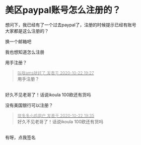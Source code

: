 # 美区paypal账号怎么注册的？


想问下，我已经有了一个过去paypal了，注册的时候提示已经有账号<br />
大家都是这么注册的？

换一个邮箱吧

我也想知道怎么注册

用手注册？

<div class="quote"><blockquote><font size="2"><a href="https://www.hostloc.com/forum.php?mod=redirect&amp;goto=findpost&amp;pid=9337568&amp;ptid=757309" target="_blank"><font color="#999999">叫我ams就好了 发表于 2020-10-22 19:27</font></a></font><br />
用手注册？</blockquote></div><br />
好久不见老哥了！话说ikoula 100欧还有货吗

没有美国银行可以注册？

<div class="quote"><blockquote><font size="2"><a href="https://www.hostloc.com/forum.php?mod=redirect&amp;goto=findpost&amp;pid=9337605&amp;ptid=757309" target="_blank"><font color="#999999">拼多多小鸡用户 发表于 2020-10-22 19:35</font></a></font><br />
好久不见老哥了！话说ikoula 100欧还有货吗</blockquote></div><br />
有呀，点我签名<img id="aimg_zT2PH" onclick="zoom(this, this.src, 0, 0, 0)" class="zoom" src="https://cdn.jsdelivr.net/gh/hishis/forum-master/public/images/patch.gif" onmouseover="img_onmouseoverfunc(this)" onload="thumbImg(this)" border="0" alt="" />
